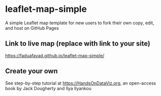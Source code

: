 # leaflet-map-simple
A simple Leaflet map template for new users to fork their own copy, edit, and host on GitHub Pages

## Link to live map (replace with link to your site)
https://faduafayad.github.io/leaflet-map-simple/

## Create your own
See step-by-step tutorial at https://HandsOnDataViz.org, an open-access book by Jack Dougherty and Ilya Ilyankou
